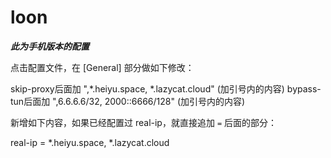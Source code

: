 # loon

***此为手机版本的配置***


点击配置文件，在 [General] 部分做如下修改：

skip-proxy后面加 ",*.heiyu.space, *.lazycat.cloud" (加引号内的内容)
bypass-tun后面加 ",6.6.6.6/32, 2000::6666/128" (加引号内的内容)

新增如下内容，如果已经配置过 real-ip，就直接追加 `=` 后面的部分：

real-ip = *.heiyu.space, *.lazycat.cloud

